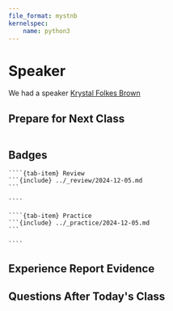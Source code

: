 ```yaml
---
file_format: mystnb
kernelspec:
    name: python3
---
```



# Speaker

We had a speaker [Krystal Folkes Brown](https://www.linkedin.com/in/krystalfolkes/)





## Prepare for Next Class 

```{include} ../_prepare/2024-12-10.md
```

## Badges

`````{tab-set}
````{tab-item} Review
```{include} ../_review/2024-12-05.md
```

````

````{tab-item} Practice
```{include} ../_practice/2024-12-05.md
```

````
`````



## Experience Report Evidence

## Questions After Today's Class 